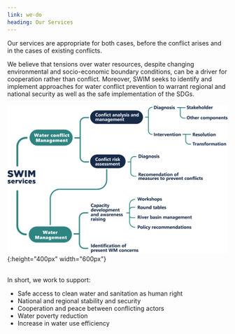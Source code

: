 ```yaml
---
link: we-do
heading: Our Services
---
```

Our services are appropriate for both cases, before the conflict arises and in the cases of existing conflicts. 

We believe that tensions over water resources, despite changing environmental and socio-economic boundary conditions, can be a driver for cooperation rather than conflict. Moreover, SWIM seeks to identify and implement approaches for water conflict prevention to warrant regional and national security as well as the safe implementation of the SDGs.  
<br />
![another image](/assets/images/ourservices.png){:height="400px" width="600px"}

<br />
In short, we work to support: 

- Safe access to clean water and sanitation as human right
- National and regional stability and security 
- Cooperation and peace between conflicting actors  
- Water poverty reduction 
- Increase in water use efficiency 
